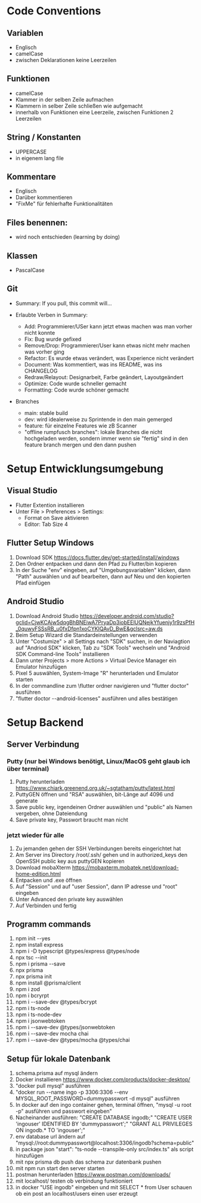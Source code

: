 # Code Conventions

## Variablen
- Englisch
- camelCase
- zwischen Deklarationen keine Leerzeilen

## Funktionen
- camelCase
- Klammer in der selben Zeile aufmachen
- Klammern in selber Zeile schließen wie aufgemacht
- innerhalb von Funktionen eine Leerzeile, zwischen Funktionen 2 Leerzeilen

## String / Konstanten
- UPPERCASE
- in eigenem lang file

## Kommentare
- Englisch
- Darüber kommentieren
- "FixMe" für fehlerhafte Funktionalitäten

## Files benennen:
- wird noch entschieden (learning by doing)

## Klassen
- PascalCase

## Git
- Summary: If you pull, this commit will...
- Erlaubte Verben in Summary:
    * Add: Programmierer/USer kann jetzt etwas machen was man vorher nicht konnte
    * Fix: Bug wurde gefixed
    * Remove/Drop: Programmierer/User kann etwas nicht mehr machen was vorher ging
    * Refactor: Es wurde etwas verändert, was Experience nicht verändert
    * Document: Was kommentiert, was ins README, was ins CHANGELOG
    * Redraw/Relayout: Designarbeit, Farbe geändert, Layoutgeändert
    * Optimize: Code wurde schneller gemacht
    * Formatting: Code wurde schöner gemacht

- Branches
    * main: stable build
    * dev: wird idealerweise zu Sprintende in den main gemerged
    * feature: für einzelne Features wie zB Scanner
    * "offline rumpfusch branches": lokale Branches die nicht hochgeladen werden, sondern immer wenn sie "fertig" sind in den feature branch mergen und den dann pushen


# Setup Entwicklungsumgebung

## Visual Studio
- Flutter Extention installieren
- Unter File > Preferences > Settings:
    * Format on Save aktivieren
    * Editor: Tab Size 4

## Flutter Setup Windows
1. Download SDK https://docs.flutter.dev/get-started/install/windows
2. Den Ordner entpacken und dann den Pfad zu Flutter/bin kopieren
3. In der Suche "env" eingeben, auf "Umgebungsvariablen" klicken, dann "Path" auswählen und auf bearbeiten, dann auf Neu und den kopierten Pfad einfügen

## Android Studio
1. Download Android Studio https://developer.android.com/studio?gclid=CjwKCAjw5dqgBhBNEiwA7PryaDp3iobEElUQNejkYfuenjy1r9zsPfH_0quwyFSSsRB_u0fxDfpn1xoCYKIQAvD_BwE&gclsrc=aw.ds
2. Beim Setup Wizard die Standardeinstellungen verwenden
3. Unter "Costumize" > all Settings nach "SDK" suchen, in der Naviagtion auf "Andriod SDK" klicken, Tab zu "SDK Tools" wechseln und "Android SDK Command-line Tools" installieren
4. Dann unter Projects > more Actions > Virtual Device Manager ein Emulator hinzufügen
5. Pixel 5 auswählen, System-Image "R" herunterladen und Emulator starten
6. In der commandline zum \flutter ordner navigieren und "flutter doctor" ausführen
7. "flutter doctor --android-licenses" ausführen und alles bestätigen

# Setup Backend

## Server Verbindung
### Putty (nur bei Windows benötigt, Linux/MacOS geht glaub ich über terminal)
1. Putty herunterladen https://www.chiark.greenend.org.uk/~sgtatham/putty/latest.html
2. PuttyGEN öffnen und "RSA" auswählen, bit-Länge auf 4096 und generate
3. Save public key, irgendeinen Ordner auswählen und "public" als Namen vergeben, ohne Dateiendung
4. Save private key, Passwort braucht man nicht

### jetzt wieder für alle
1. Zu jemanden gehen der SSH Verbindungen bereits eingerichtet hat
2. Am Server ins Directory /root/.ssh/ gehen und in authorized_keys den OpenSSH public key aus puttyGEN kopieren
3. Download mobaXterm https://mobaxterm.mobatek.net/download-home-edition.html
4. Entpacken und .exe öffnen
5. Auf "Session" und auf "user Session", dann IP adresse und "root" eingeben
6. Unter Advanced den private key auswählen
7. Auf Verbinden und fertig

## Programm commands
1. npm init --yes
2. npm install express
3. npm i -D typescript @types/express @types/node
4. npx tsc --init
5. npm i prisma --save
6. npx prisma
7. npx prisma init
8. npm install @prisma/client
9. npm i zod
10. npm i bcryrpt
11. npm i --save-dev @types/bcrypt
12. npm i ts-node
13. npm i ts-node-dev
14. npm i jsonwebtoken
15. npm i --save-dev @types/jsonwebtoken
16. npm i --save-dev mocha chai
17. npm i --save-dev @types/mocha @types/chai

## Setup für lokale Datenbank
1. schema.prisma auf mysql ändern
2. Docker installieren https://www.docker.com/products/docker-desktop/
3. "docker pull mysql" ausführen
4. "docker run --name ingo -p 3306:3306 --env MYSQL_ROOT_PASSWORD=dummypasswort -d mysql" ausführen
5. In docker auf den ingo container gehen, terminal öffnen, "mysql -u root -p" ausführen und passwort eingeben"
6. Nacheinander ausführen: "CREATE DATABASE ingodb;" "CREATE USER 'ingouser' IDENTIFIED BY 'dummypasswort';" "GRANT ALL PRIVILEGES ON ingodb.* TO 'ingouser';"
7. env database url ändern auf "mysql://root:dummypasswort@localhost:3306/ingodb?schema=public"
8. in package json "start": "ts-node --transpile-only src/index.ts" als script hinzufügen
9. mit npx prisma db push das schema zur datenbank pushen
9. mit npm run start den server starten
10. postman herunterladen https://www.postman.com/downloads/
11. mit localhost/ testen ob verbindung funktioniert
12. in docker "USE ingodb" eingeben und mit SELECT * from User schauen ob ein post an localhost/users einen user erzeugt

